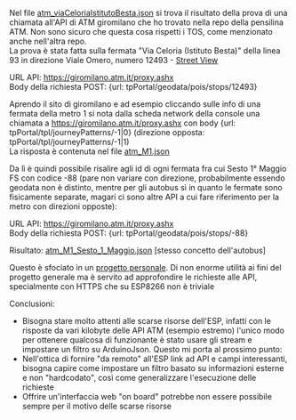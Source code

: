 Nel file [atm_viaCeloriaIstitutoBesta.json](atm_viaCeloriaIstitutoBesta.json) si trova il risultato della prova di una chiamata all'API di ATM giromilano che ho trovato
nella repo della pensilina ATM. Non sono sicuro che questa cosa rispetti i TOS, come menzionato anche nell'altra repo.\
La prova è stata fatta sulla fermata "Via Celoria (Istituto Besta)" della linea 93 in direzione Viale Omero, numero 12493 - [Street View](https://www.google.com/maps/@45.4771774,9.2299794,3a,24.9y,275.32h,85.92t/data=!3m6!1e1!3m4!1srrvyfBm-6PV-0ohOH_GFiA!2e0!7i16384!8i8192)

URL API: https://giromilano.atm.it/proxy.ashx \
Body della richiesta POST: {url: tpPortal/geodata/pois/stops/12493}

Aprendo il sito di giromilano e ad esempio cliccando sulle info di una fermata della metro 1 si nota dalla scheda network della console una chiamata a https://giromilano.atm.it/proxy.ashx con body {url: tpPortal/tpl/journeyPatterns/-1|0} (direzione opposta: tpPortal/tpl/journeyPatterns/-1|1) \
La risposta è contenuta nel file [atm_M1.json](atm_M1.json)

Da lì è quindi possibile risalire agli id di ogni fermata fra cui Sesto 1° Maggio FS con codice -88 (pare non variare con direzione, probabilmente essendo geodata non è distinto, mentre per gli autobus sì in quanto le fermate sono fisicamente separate, magari ci sono altre API a cui fare riferimento per la metro con direzioni opposte):

URL API: https://giromilano.atm.it/proxy.ashx \
Body della richiesta POST: {url: tpPortal/geodata/pois/stops/-88}

Risultato: [atm_M1_Sesto_1_Maggio.json](atm_M1_Sesto_1_Maggio.json) [stesso concetto dell'autobus]

Questo è sfociato in un [progetto personale](https://github.com/busolind/Pensilina-ATM-IoT/blob/main/README.md). Di non enorme utilità ai fini del progetto generale ma è servito ad approfondire le richieste alle API, specialmente con HTTPS che su ESP8266 non è triviale

Conclusioni:
- Bisogna stare molto attenti alle scarse risorse dell'ESP, infatti con le risposte da vari kilobyte delle API ATM (esempio estremo) l'unico modo per ottenere qualcosa di funzionante è stato usare gli stream e impostare un filtro su ArduinoJson. Questo mi porta al prossimo punto:
- Nell'ottica di fornire "da remoto" all'ESP link ad API e campi interessanti, bisogna capire come impostare un filtro basato su informazioni esterne e non "hardcodato", così come generalizzare l'esecuzione delle richieste
- Offrire un'interfaccia web "on board" potrebbe non essere possibile sempre per il motivo delle scarse risorse
